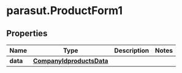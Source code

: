 # parasut.ProductForm1

## Properties
Name | Type | Description | Notes
------------ | ------------- | ------------- | -------------
**data** | [**CompanyIdproductsData**](CompanyIdproductsData.md) |  | 


